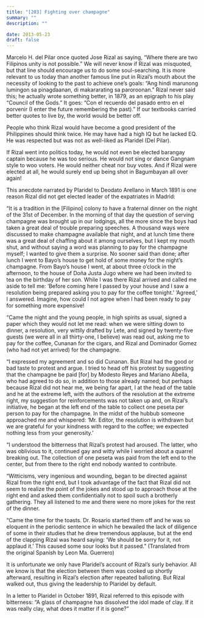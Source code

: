 ```yaml
---
title: "[203] Fighting over champagne"
summary: ""
description: ""

date: 2013-05-23
draft: false
---
```


Marcelo H. del Pilar once quoted Jose Rizal as saying, “Where there are two Filipinos unity is not possible.” We will never know if Rizal was misquoted, but that line should encourage us to do some soul-searching. It is more relevant to us today than another famous line put in Rizal’s mouth about the necessity of looking to the past to achieve one’s goals: “Ang hindi marunong lumingon sa pinagdaanan,  di makararating sa paroroonan.” Rizal never said this; he actually wrote something better, in 1879, as an epigraph to his play “Council of the Gods.” It goes: “Con el recuerdo del pasado entro en el porvenir (I enter the future remembering the past).” If our textbooks carried better quotes to live by, the world would be better off.

People who think Rizal would have become a good president of the Philippines should think twice. He may have had a high IQ but he lacked EQ. He was respected but was not as well-liked as Plaridel (Del Pilar).

If Rizal went into politics today, he would not even be elected barangay captain because he was too serious. He would not sing or dance Gangnam style to woo voters. He would neither cheat nor buy votes. And if Rizal were elected at all, he would surely end up being shot in Bagumbayan all over again!

This anecdote narrated by Plaridel to Deodato Arellano in March 1891 is one reason Rizal did not get elected leader of the expatriates in Madrid:

“It is a tradition in the [Filipino] colony to have a fraternal dinner on the night of the 31st of December. In the morning of that day the question of serving champagne was brought up in our lodgings, all the more since the boys had taken a great deal of trouble preparing speeches. A thousand ways were discussed to make champagne available that night, and at lunch time there was a great deal of chaffing about it among ourselves, but I kept my mouth shut, and without saying a word was planning to pay for the champagne myself; I wanted to give them a surprise. No sooner said than done; after lunch I went to Bayo’s house to get hold of some money for the night’s champagne. From Bayo’s house I went, at about three o’clock in the afternoon, to the house of Doña Justa Jugo where we had been invited to tea on the birthday of her son. While I was there Rizal arrived and called me aside to tell me: ‘Before coming here I passed by your house and I saw a resolution being prepared asking you to pay for the coffee tonight.’ ‘Agreed,’ I answered. Imagine, how could I not agree when I had been ready to pay for something more expensive!

“Came the night and the young people, in high spirits as usual, signed a paper which they would not let me read: when we were sitting down to dinner, a resolution, very wittily drafted by Lete, and signed by twenty-five guests (we were all in all thirty-one, I believe) was read out, asking me to pay for the coffee, Cunanan for the cigars, and Rizal and Dominador Gomez (who had not yet arrived) for the champagne.

“I expressed my agreement and so did Cunanan. But Rizal had the good or bad taste to protest and argue. I tried to head off his protest by suggesting that the champagne be paid [for] by Modesto Reyes and Mariano Abella, who had agreed to do so, in addition to those already named; but perhaps because Rizal did not hear me, we being far apart, I at the head of the table and he at the extreme left, with the authors of the resolution at the extreme right, my suggestion for reinforcements was not taken up and, on Rizal’s initiative, he began at the left end of the table to collect one peseta per person to pay for the champagne. In the midst of the hubbub someone approached me and whispered: ‘Mr. Editor, the resolution is withdrawn but we are grateful for your kindness with regard to the coffee; we expected nothing less from your generosity.’

“I understood the bitterness that Rizal’s protest had aroused. The latter, who was oblivious to it, continued gay and witty while I worried about a quarrel breaking out. The collection of one peseta was paid from the left end to the center, but from there to the right end nobody wanted to contribute.

“Witticisms, very ingenious and wounding, began to be directed against Rizal from the right end, but I took advantage of the fact that Rizal did not seem to realize the point of the jokes and stood up to approach those at the right end and asked them confidentially not to spoil such a brotherly gathering. They all listened to me and there were no more jokes for the rest of the dinner.

“Came the time for the toasts. Dr. Rosario started them off and he was so eloquent in the periodic sentence in which he bewailed the lack of diligence of some in their studies that he drew tremendous applause, but at the end of the clapping Rizal was heard saying: ‘We should be sorry for it, not applaud it.’ This caused some sour looks but it passed.” (Translated from the original Spanish by Leon Ma. Guerrero)

It is unfortunate we only have Plaridel’s account of Rizal’s surly behavior. All we know is that the election between them was cooked up shortly afterward, resulting in Rizal’s election after repeated balloting. But Rizal walked out, thus giving the leadership to Plaridel by default.

In a letter to Plaridel in October 1891, Rizal referred to this episode with bitterness: “A glass of champagne has dissolved the idol made of clay. If it was really clay, what does it matter if it is gone?”
